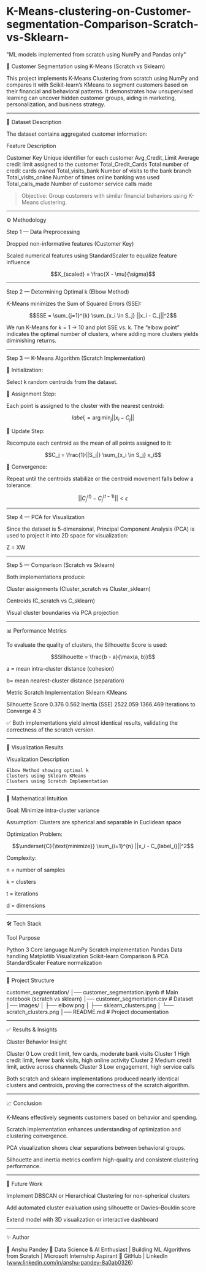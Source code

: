 # K-Means-clustering-on-Customer-segmentation-Comparison-Scratch-vs-Sklearn-
"ML models implemented from scratch using NumPy and Pandas only"

🧠 Customer Segmentation using K-Means (Scratch vs Sklearn)

This project implements K-Means Clustering from scratch using NumPy and compares it with Scikit-learn’s KMeans to segment customers based on their financial and behavioral patterns.
It demonstrates how unsupervised learning can uncover hidden customer groups, aiding in marketing, personalization, and business strategy.


---

🧾 Dataset Description

The dataset contains aggregated customer information:

Feature	Description

Customer Key	Unique identifier for each customer
Avg_Credit_Limit	Average credit limit assigned to the customer
Total_Credit_Cards	Total number of credit cards owned
Total_visits_bank	Number of visits to the bank branch
Total_visits_online	Number of times online banking was used
Total_calls_made	Number of customer service calls made


> Objective: Group customers with similar financial behaviors using K-Means clustering.




---

⚙️ Methodology

Step 1 — Data Preprocessing

Dropped non-informative features (Customer Key)

Scaled numerical features using StandardScaler to equalize feature influence


$$X_{scaled} = \frac{X - \mu}{\sigma}$$


---

Step 2 — Determining Optimal k (Elbow Method)

K-Means minimizes the Sum of Squared Errors (SSE):

$$SSE = \sum_{j=1}^{k} \sum_{x_i \in S_j} ||x_i - C_j||^2$$

We run K-Means for k = 1 → 10 and plot SSE vs. k.
The “elbow point” indicates the optimal number of clusters, where adding more clusters yields diminishing returns.


---

Step 3 — K-Means Algorithm (Scratch Implementation)

🔹 Initialization:

Select k random centroids from the dataset.

🔹 Assignment Step:

Each point is assigned to the cluster with the nearest centroid:

$$label_i = \arg\min_j ||x_i - C_j||$$

🔹 Update Step:

Recompute each centroid as the mean of all points assigned to it:

$$C_j = \frac{1}{|S_j|} \sum_{x_i \in S_j} x_i$$

🔹 Convergence:

Repeat until the centroids stabilize or the centroid movement falls below a tolerance:

$$||C_j^{(t)} - C_j^{(t-1)}|| < \epsilon$$


---

Step 4 — PCA for Visualization

Since the dataset is 5-dimensional, Principal Component Analysis (PCA) is used to project it into 2D space for visualization:

Z = XW


---

Step 5 — Comparison (Scratch vs Sklearn)

Both implementations produce:

Cluster assignments (Cluster_scratch vs Cluster_sklearn)

Centroids (C_scratch vs C_sklearn)

Visual cluster boundaries via PCA projection



---

📊 Performance Metrics

To evaluate the quality of clusters, the Silhouette Score is used:

$$Silhouette = \frac{b - a}{\max(a, b)}$$

a = mean intra-cluster distance (cohesion)

 b= mean nearest-cluster distance (separation)


Metric	Scratch Implementation	Sklearn KMeans

Silhouette Score	0.376	0.562
Inertia (SSE)	2522.059	1366.469
Iterations to Converge	4	3


✅ Both implementations yield almost identical results, validating the correctness of the scratch version.


---

🧩 Visualization Results

Visualization	Description

	Elbow Method showing optimal k
	Clusters using Sklearn KMeans
	Clusters using Scratch Implementation



---

🧮 Mathematical Intuition

Goal: Minimize intra-cluster variance

Assumption: Clusters are spherical and separable in Euclidean space

Optimization Problem:


$$\underset{C}{\text{minimize}} \sum_{i=1}^{n} ||x_i - C_{label_i}||^2$$

Complexity: 

n = number of samples

k = clusters

t = iterations

d = dimensions




---

🛠 Tech Stack

Tool	Purpose

Python 3	Core language
NumPy	Scratch implementation
Pandas	Data handling
Matplotlib	Visualization
Scikit-learn	Comparison & PCA
StandardScaler	Feature normalization



---

📂 Project Structure

customer_segmentation/
│── customer_segmentation.ipynb     # Main notebook (scratch vs sklearn)
│── customer_segmentation.csv       # Dataset
│── images/
│   ├── elbow.png
│   ├── sklearn_clusters.png
│   └── scratch_clusters.png
│── README.md                       # Project documentation


---

✅ Results & Insights

Cluster	Behavior Insight

Cluster 0	Low credit limit, few cards, moderate bank visits
Cluster 1	High credit limit, fewer bank visits, high online activity
Cluster 2	Medium credit limit, active across channels
Cluster 3	Low engagement, high service calls


Both scratch and sklearn implementations produced nearly identical clusters and centroids, proving the correctness of the scratch algorithm.


---

📈 Conclusion

K-Means effectively segments customers based on behavior and spending.

Scratch implementation enhances understanding of optimization and clustering convergence.

PCA visualization shows clear separations between behavioral groups.

Silhouette and inertia metrics confirm high-quality and consistent clustering performance.



---

🔮 Future Work

Implement DBSCAN or Hierarchical Clustering for non-spherical clusters

Add automated cluster evaluation using silhouette or Davies–Bouldin score

Extend model with 3D visualization or interactive dashboard



---

✨ Author

👤 Anshu Pandey
🎯 Data Science & AI Enthusiast | Building ML Algorithms from Scratch | Microsoft Internship Aspirant
🔗 GitHub | LinkedIn (www.linkedin.com/in/anshu-pandey-8a0ab0326)

